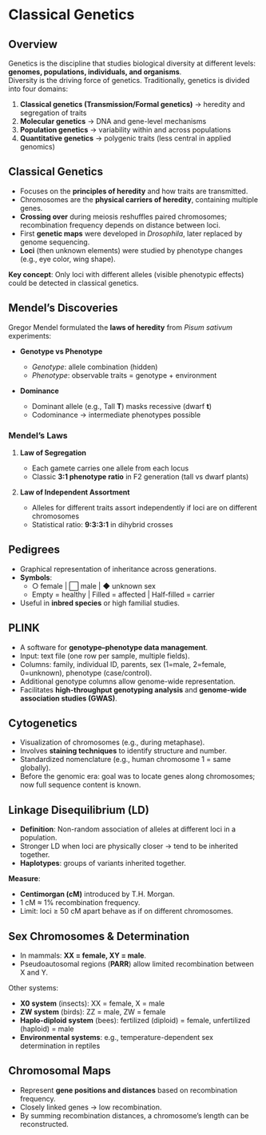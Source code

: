 # Classical Genetics

## Overview
Genetics is the discipline that studies biological diversity at different levels: **genomes, populations, individuals, and organisms**.  
Diversity is the driving force of genetics. Traditionally, genetics is divided into four domains:

1. **Classical genetics (Transmission/Formal genetics)** → heredity and segregation of traits  
2. **Molecular genetics** → DNA and gene-level mechanisms  
3. **Population genetics** → variability within and across populations  
4. **Quantitative genetics** → polygenic traits (less central in applied genomics)

## Classical Genetics
- Focuses on the **principles of heredity** and how traits are transmitted.  
- Chromosomes are the **physical carriers of heredity**, containing multiple genes.  
- **Crossing over** during meiosis reshuffles paired chromosomes; recombination frequency depends on distance between loci.  
- First **genetic maps** were developed in *Drosophila*, later replaced by genome sequencing.  
- **Loci** (then unknown elements) were studied by phenotype changes (e.g., eye color, wing shape).  

**Key concept**: Only loci with different alleles (visible phenotypic effects) could be detected in classical genetics.

## Mendel’s Discoveries
Gregor Mendel formulated the **laws of heredity** from *Pisum sativum* experiments:

- **Genotype vs Phenotype**  
  - *Genotype*: allele combination (hidden)  
  - *Phenotype*: observable traits = genotype + environment  

- **Dominance**  
  - Dominant allele (e.g., Tall **T**) masks recessive (dwarf **t**)  
  - Codominance → intermediate phenotypes possible  

### Mendel’s Laws
1. **Law of Segregation**  
   - Each gamete carries one allele from each locus  
   - Classic **3:1 phenotype ratio** in F2 generation (tall vs dwarf plants)  

2. **Law of Independent Assortment**  
   - Alleles for different traits assort independently if loci are on different chromosomes  
   - Statistical ratio: **9:3:3:1** in dihybrid crosses  

## Pedigrees
- Graphical representation of inheritance across generations.  
- **Symbols**:  
  - ○ female | ⬜ male | ◆ unknown sex  
  - Empty = healthy | Filled = affected | Half-filled = carrier  
- Useful in **inbred species** or high familial studies.  

## PLINK
- A software for **genotype–phenotype data management**.  
- Input: text file (one row per sample, multiple fields).  
- Columns: family, individual ID, parents, sex (1=male, 2=female, 0=unknown), phenotype (case/control).  
- Additional genotype columns allow genome-wide representation.  
- Facilitates **high-throughput genotyping analysis** and **genome-wide association studies (GWAS)**.

## Cytogenetics
- Visualization of chromosomes (e.g., during metaphase).  
- Involves **staining techniques** to identify structure and number.  
- Standardized nomenclature (e.g., human chromosome 1 = same globally).  
- Before the genomic era: goal was to locate genes along chromosomes; now full sequence content is known.

## Linkage Disequilibrium (LD)
- **Definition**: Non-random association of alleles at different loci in a population.  
- Stronger LD when loci are physically closer → tend to be inherited together.  
- **Haplotypes**: groups of variants inherited together.  

**Measure**:  
- **Centimorgan (cM)** introduced by T.H. Morgan.  
- 1 cM ≈ 1% recombination frequency.  
- Limit: loci ≥ 50 cM apart behave as if on different chromosomes.

## Sex Chromosomes & Determination
- In mammals: **XX = female, XY = male**.  
- Pseudoautosomal regions (**PARR**) allow limited recombination between X and Y.  

Other systems:  
- **X0 system** (insects): XX = female, X = male  
- **ZW system** (birds): ZZ = male, ZW = female  
- **Haplo-diploid system** (bees): fertilized (diploid) = female, unfertilized (haploid) = male  
- **Environmental systems**: e.g., temperature-dependent sex determination in reptiles  

## Chromosomal Maps
- Represent **gene positions and distances** based on recombination frequency.  
- Closely linked genes → low recombination.  
- By summing recombination distances, a chromosome’s length can be reconstructed.  


